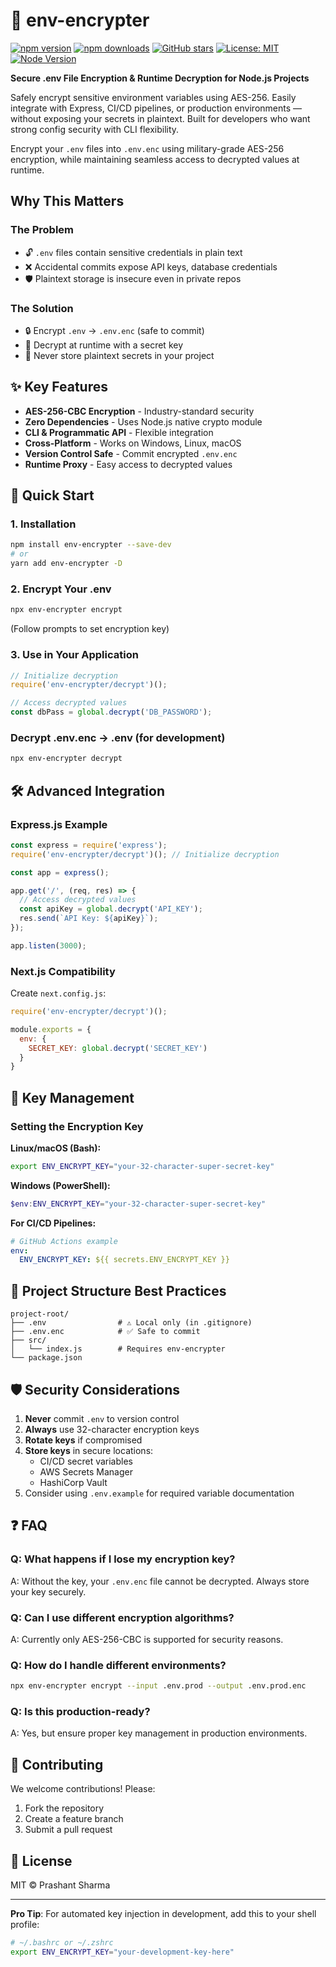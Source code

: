 # 🔐 env-encrypter

[![npm version](https://img.shields.io/npm/v/env-encrypter.svg)](https://www.npmjs.com/package/env-encrypter)
[![npm downloads](https://img.shields.io/npm/dt/env-encrypter.svg)](https://www.npmjs.com/package/env-encrypter)
[![GitHub stars](https://img.shields.io/github/stars/PrashantSharma0512/env-encrypter?style=social)](https://github.com/PrashantSharma0512/env-encrypter/stargazers)
[![License: MIT](https://img.shields.io/badge/License-MIT-yellow.svg)](LICENSE)
[![Node Version](https://img.shields.io/node/v/env-encrypter.svg)](https://nodejs.org)

**Secure .env File Encryption & Runtime Decryption for Node.js Projects**

Safely encrypt sensitive environment variables using AES-256. Easily integrate with Express, CI/CD pipelines, or production environments — without exposing your secrets in plaintext. Built for developers who want strong config security with CLI flexibility.


Encrypt your `.env` files into `.env.enc` using military-grade AES-256 encryption, while maintaining seamless access to decrypted values at runtime.

## Why This Matters

### The Problem
- 🔓 `.env` files contain sensitive credentials in plain text
- ❌ Accidental commits expose API keys, database credentials
- 🛡️ Plaintext storage is insecure even in private repos

### The Solution
- 🔒 Encrypt `.env` → `.env.enc` (safe to commit)
- 🔑 Decrypt at runtime with a secret key
- 🚫 Never store plaintext secrets in your project

## ✨ Key Features

- **AES-256-CBC Encryption** - Industry-standard security
- **Zero Dependencies** - Uses Node.js native crypto module
- **CLI & Programmatic API** - Flexible integration
- **Cross-Platform** - Works on Windows, Linux, macOS
- **Version Control Safe** - Commit encrypted `.env.enc`
- **Runtime Proxy** - Easy access to decrypted values

## 🚀 Quick Start

### 1. Installation
```bash
npm install env-encrypter --save-dev
# or
yarn add env-encrypter -D
```

### 2. Encrypt Your .env
```bash
npx env-encrypter encrypt
```
(Follow prompts to set encryption key)

### 3. Use in Your Application
```javascript
// Initialize decryption
require('env-encrypter/decrypt')();

// Access decrypted values
const dbPass = global.decrypt('DB_PASSWORD');
```

### Decrypt .env.enc → .env (for development)
```bash
npx env-encrypter decrypt
```

## 🛠️ Advanced Integration

### Express.js Example
```javascript
const express = require('express');
require('env-encrypter/decrypt')(); // Initialize decryption

const app = express();

app.get('/', (req, res) => {
  // Access decrypted values
  const apiKey = global.decrypt('API_KEY');
  res.send(`API Key: ${apiKey}`);
});

app.listen(3000);
```

### Next.js Compatibility
Create `next.config.js`:
```javascript
require('env-encrypter/decrypt')();

module.exports = {
  env: {
    SECRET_KEY: global.decrypt('SECRET_KEY')
  }
}
```

## 🔑 Key Management

### Setting the Encryption Key
**Linux/macOS (Bash):**
```bash
export ENV_ENCRYPT_KEY="your-32-character-super-secret-key"
```

**Windows (PowerShell):**
```powershell
$env:ENV_ENCRYPT_KEY="your-32-character-super-secret-key"
```

**For CI/CD Pipelines:**
```yaml
# GitHub Actions example
env:
  ENV_ENCRYPT_KEY: ${{ secrets.ENV_ENCRYPT_KEY }}
```

## 📂 Project Structure Best Practices

```
project-root/
├── .env                # ⚠️ Local only (in .gitignore)
├── .env.enc            # ✅ Safe to commit
├── src/
│   └── index.js        # Requires env-encrypter
└── package.json
```

## 🛡️ Security Considerations

1. **Never** commit `.env` to version control
2. **Always** use 32-character encryption keys
3. **Rotate keys** if compromised
4. **Store keys** in secure locations:
   - CI/CD secret variables
   - AWS Secrets Manager
   - HashiCorp Vault
5. Consider using `.env.example` for required variable documentation

## ❓ FAQ

### Q: What happens if I lose my encryption key?
A: Without the key, your `.env.enc` file cannot be decrypted. Always store your key securely.

### Q: Can I use different encryption algorithms?
A: Currently only AES-256-CBC is supported for security reasons.

### Q: How do I handle different environments?
```bash
npx env-encrypter encrypt --input .env.prod --output .env.prod.enc
```

### Q: Is this production-ready?
A: Yes, but ensure proper key management in production environments.

## 🤝 Contributing

We welcome contributions! Please:
1. Fork the repository
2. Create a feature branch
3. Submit a pull request

## 📜 License

MIT © Prashant Sharma

---

**Pro Tip**: For automated key injection in development, add this to your shell profile:
```bash
# ~/.bashrc or ~/.zshrc
export ENV_ENCRYPT_KEY="your-development-key-here"
```
